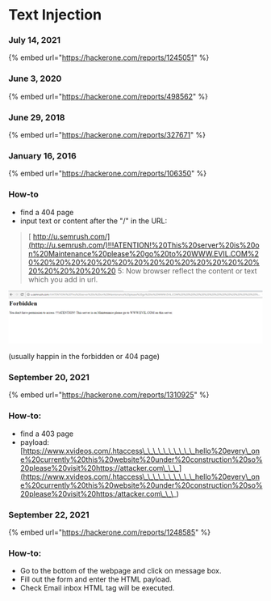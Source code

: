 # Text Injection



### July 14, 2021

{% embed url="https://hackerone.com/reports/1245051" %}

### June 3, 2020

{% embed url="https://hackerone.com/reports/498562" %}

### June 29, 2018

{% embed url="https://hackerone.com/reports/327671" %}

### January 16, 2016

{% embed url="https://hackerone.com/reports/106350" %}



### How-to

* find a 404 page
* input text or content after the "/" in the URL:&#x20;

> [ http://u.semrush.com/](http://u.semrush.com/)!!!ATENTION!%20This%20server%20is%20on%20Maintenance%20please%20go%20to%20WWW.EVIL.COM%20%20%20%20%20%20%20%20%20%20%20%20%20%20%20%20%20%20%20%20%20 5: Now browser reflect the content or text which you add in url.

![](<../../.gitbook/assets/image (15).png>)

(usually happin in the forbidden or 404 page)





### September 20, 2021

{% embed url="https://hackerone.com/reports/1310925" %}

### How-to:

* find a 403 page
* payload: [https://www.xvideos.com/.htaccess\_\_\_\_\_\_\_\_\_\_hello%20every\_one%20currently%20this%20website%20under%20construction%20so%20please%20visit%20https://attacker.com\_\_\_](https://www.xvideos.com/.htaccess\_\_\_\_\_\_\_\_\_\_hello%20every\_one%20currently%20this%20website%20under%20construction%20so%20please%20visit%20https:/attacker.com\_\_\_)



### September 22, 2021

{% embed url="https://hackerone.com/reports/1248585" %}

### How-to:

* Go to the bottom of the webpage and click on message box.
* Fill out the form and enter the HTML payload.
* Check Email inbox HTML tag will be executed.

